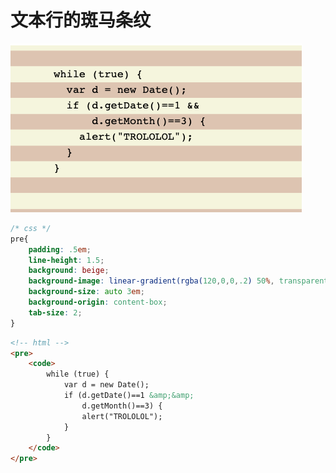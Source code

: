 # 文本行的斑马条纹

<img src="../images/part4/zebra_bg_txt/pic01.png" alt="" />

```css
/* css */
pre{
    padding: .5em;
    line-height: 1.5;
    background: beige;
    background-image: linear-gradient(rgba(120,0,0,.2) 50%, transparent 0);
    background-size: auto 3em;
    background-origin: content-box;
    tab-size: 2;
}
```

```html
<!-- html -->
<pre>
    <code>
        while (true) {
            var d = new Date();
            if (d.getDate()==1 &amp;&amp;
                d.getMonth()==3) {
                alert("TROLOLOL");
            }
        }
    </code>
</pre>
```